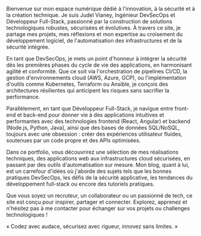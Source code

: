 Bienvenue sur mon espace numérique dédié à l'innovation, à la sécurité et à la création technique. Je suis Judel Vianey, Ingénieur DevSecOps et Développeur Full-Stack, passionné par la construction de solutions technologiques robustes, sécurisées et évolutives. À travers ce site, je partage mes projets, mes réflexions et mon expertise au croisement du développement logiciel, de l'automatisation des infrastructures et de la sécurité intégrée.

En tant que DevSecOps, je mets un point d'honneur à intégrer la sécurité dès les premières phases du cycle de vie des applications, en harmonisant agilité et conformité. Que ce soit via l'orchestration de pipelines CI/CD, la gestion d'environnements cloud (AWS, Azure, GCP), ou l'implémentation d'outils comme Kubernetes, Terraform ou Ansible, je conçois des architectures résilientes qui anticipent les risques sans sacrifier la performance.

Parallèlement, en tant que Développeur Full-Stack, je navigue entre front-end et back-end pour donner vie à des applications intuitives et performantes avec des technologies frontend (React, Angular) et backend (Node.js, Python, Java), ainsi que des bases de données SQL/NoSQL,  toujours avec une obsession : créer des expériences utilisateur fluides, soutenues par un code propre et des APIs optimisées.

Dans ce portfolio, vous découvrirez une sélection de mes réalisations techniques, des applications web aux infrastructures cloud sécurisées, en passant par des outils d'automatisation sur mesure. Mon blog, quant à lui, est un carrefour d'idées où j'aborde des sujets tels que les bonnes pratiques DevSecOps, les défis de la sécurité applicative, les tendances du développement full-stack ou encore des tutoriels pratiques.

Que vous soyez un recruteur, un collaborateur ou un passionné de tech, ce site est conçu pour inspirer, partager et connecter. Explorez, apprenez et n'hésitez pas à me contacter pour échanger sur vos projets ou challenges technologiques !

 « Codez avec audace, sécurisez avec rigueur, innovez sans limites. »
